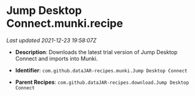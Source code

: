 # Jump Desktop Connect.munki.recipe

_Last updated 2021-12-23 19:58:07Z_

- **Description**: Downloads the latest trial version of Jump Desktop Connect and imports into Munki.

- **Identifier**: `com.github.dataJAR-recipes.munki.Jump Desktop Connect`

- **Parent Recipes**: `com.github.dataJAR-recipes.download.Jump Desktop Connect`